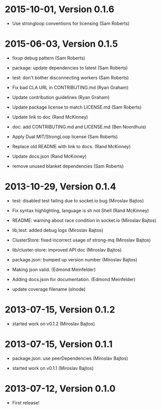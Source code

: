 2015-10-01, Version 0.1.6
=========================

 * Use strongloop conventions for licensing (Sam Roberts)


2015-06-03, Version 0.1.5
=========================

 * fixup debug pattern (Sam Roberts)

 * package: update dependencies to latest (Sam Roberts)

 * test: don't bother disconnecting workers (Sam Roberts)

 * Fix bad CLA URL in CONTRIBUTING.md (Ryan Graham)

 * Update contribution guidelines (Ryan Graham)

 * Update package license to match LICENSE.md (Sam Roberts)

 * Update link to doc (Rand McKinney)

 * doc: add CONTRIBUTING.md and LICENSE.md (Ben Noordhuis)

 * Apply Dual MIT/StrongLoop license (Sam Roberts)

 * Replace old README with link to docs. (Rand McKinney)

 * Update docs.json (Rand McKinney)

 * remove unused blanket dependencies (Sam Roberts)


2013-10-29, Version 0.1.4
=========================

 * test: disabled test failing due to socket.io bug (Miroslav Bajtos)

 * Fix syntax highlighting, language is sh not Shell (Rand McKinney)

 * README: warning about race condition in socket.io (Miroslav Bajtos)

 * lib,test: added debug logs (Miroslav Bajtos)

 * ClusterStore: fixed incorrect usage of strong-mq (Miroslav Bajtos)

 * lib/cluster-store: improved API doc (Miroslav Bajtos)

 * package.json: bumped up version number (Miroslav Bajtos)

 * Making json valid. (Edmond Meinfelder)

 * Adding docs.json for documentation. (Edmond Meinfelder)

 * update coverage filename (slnode)


2013-07-15, Version 0.1.2
=========================

 * started work on v0.1.2 (Miroslav Bajtos)


2013-07-15, Version 0.1.1
=========================

 * package.json: use peerDependencies (Miroslav Bajtos)

 * started work on v0.1.1 (Miroslav Bajtos)


2013-07-12, Version 0.1.0
=========================

 * First release!
